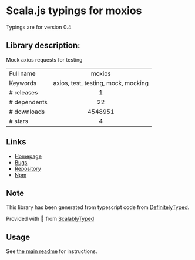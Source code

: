 
# Scala.js typings for moxios

Typings are for version 0.4

## Library description:
Mock axios requests for testing

|                    |                 |
| ------------------ | :-------------: |
| Full name          | moxios |
| Keywords           | axios, test, testing, mock, mocking |
| # releases         | 1 |
| # dependents       | 22 |
| # downloads        | 4548951 |
| # stars            | 4 |

## Links
- [Homepage](https://github.com/mzabriskie/moxios#readme)
- [Bugs](https://github.com/mzabriskie/moxios/issues)
- [Repository](https://github.com/mzabriskie/moxios)
- [Npm](https://www.npmjs.com/package/moxios)
    


## Note
This library has been generated from typescript code from [DefinitelyTyped](https://definitelytyped.org).

Provided with :purple_heart: from [ScalablyTyped](https://github.com/oyvindberg/ScalablyTyped)

## Usage
See [the main readme](../../readme.md) for instructions.



